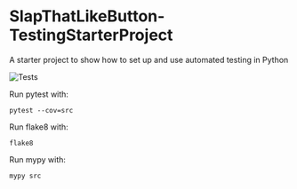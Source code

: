 # SlapThatLikeButton-TestingStarterProject
A starter project to show how to set up and use automated testing in Python

![Tests](https://github.com/violet-fresh4cast/github-actions-tests/actions/workflows/tests.yml/badge.svg)


Run pytest with:
```
pytest --cov=src
```


Run flake8 with:
```
flake8
```

Run mypy with:
```
mypy src
```
